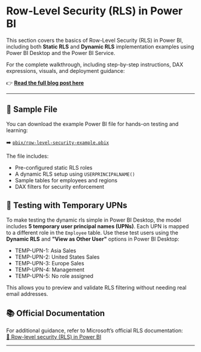 # Row-Level Security (RLS) in Power BI

This section covers the basics of Row-Level Security (RLS) in Power BI, including both **Static RLS** and **Dynamic RLS** implementation examples using Power BI Desktop and the Power BI Service.

For the complete walkthrough, including step-by-step instructions, DAX expressions, visuals, and deployment guidance:

👉 **[Read the full blog post here](https://your-blog-url.com)**

---

## 📁 Sample File

You can download the example Power BI file for hands-on testing and learning:

➡️ [`pbix/row-level-security-example.pbix`](../pbix/rls-sample-report.pbix)

The file includes:
- Pre-configured static RLS roles
- A dynamic RLS setup using `USERPRINCIPALNAME()`
- Sample tables for employees and regions
- DAX filters for security enforcement

## 🧪 Testing with Temporary UPNs

To make testing the dynamic rls simple in Power BI Desktop, the model includes **5 temporary user principal names (UPNs)**. Each UPN is mapped to a different role in the `Employee` table. Use these test users using the **Dynamic RLS** and **"View as Other User"** options in Power BI Desktop:
- TEMP-UPN-1: Asia Sales
- TEMP-UPN-2: United States Sales
- TEMP-UPN-3: Europe Sales
- TEMP-UPN-4: Management
- TEMP-UPN-5: No role assigned

This allows you to preview and validate RLS filtering without needing real email addresses.

## 📚 Official Documentation

For additional guidance, refer to Microsoft’s official RLS documentation:  
[🔗 Row-level security (RLS) in Power BI](https://learn.microsoft.com/en-us/power-bi/guidance/rls-guidance)

---
